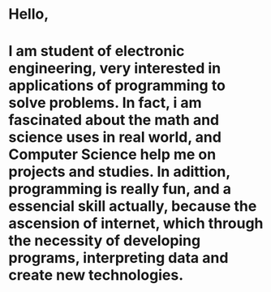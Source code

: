 # Hello,
# I am student of electronic engineering, very interested in applications of programming to solve problems. In fact, i am fascinated about the math and science uses in real world, and Computer Science help me on projects and studies. In adittion, programming is really fun, and a essencial skill actually, because the ascension of internet, which through the necessity of developing programs, interpreting data and create new technologies.
